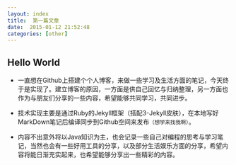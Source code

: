 ```yaml
---
layout: index
title:  第一篇文章
date:  2015-01-12 21:52:48
categories: [other]
---
```


Hello World
---


* 一直想在Github上搭建个个人博客，来做一些学习及生活方面的笔记，今天终于是实现了。建立博客的原因，一方面是供自己回忆与归纳整理，另一方面也作为与朋友们分享的一些内容，希望能够共同学习，共同进步。

* 技术实现主要是通过Ruby的Jekyll框架（搭配3-Jekyll皮肤），在本地写好MarkDown笔记后编译同步到Github空间来发布`（想学来找我啊）`。

* 内容不出意外将以Java知识为主，也会记录一些自己对编程的思考与学习笔记，当然也会有一些好用工具的分享，以及部分生活娱乐方面的分享，希望内容将能日渐充实起来，也希望能够分享出一些精彩的内容。


